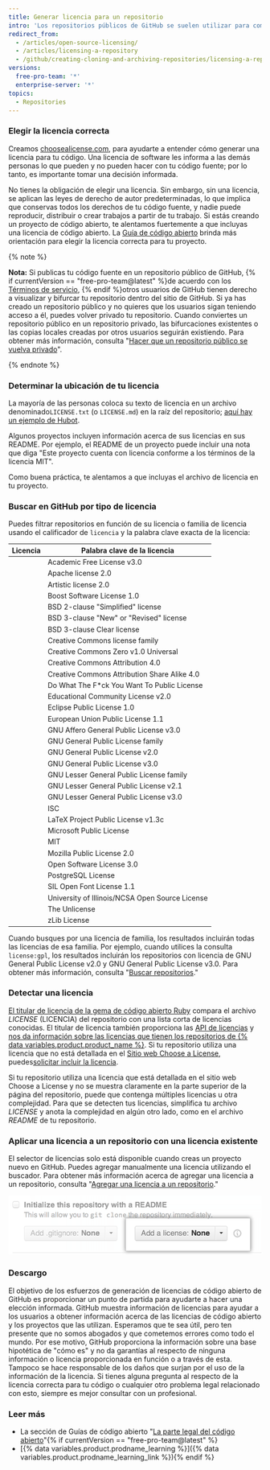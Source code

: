 ```yaml
---
title: Generar licencia para un repositorio
intro: 'Los repositorios públicos de GitHub se suelen utilizar para compartir software de código abierto. Para que tu repositorio sea verdaderamente de código abierto, tendrás que generarle una licencia. De este modo, las demás personas podrán usar, modificar y distribuir el software con libertad.'
redirect_from:
  - /articles/open-source-licensing/
  - /articles/licensing-a-repository
  - /github/creating-cloning-and-archiving-repositories/licensing-a-repository
versions:
  free-pro-team: '*'
  enterprise-server: '*'
topics:
  - Repositories
---
```

### Elegir la licencia correcta

Creamos [choosealicense.com](http://choosealicense.com), para ayudarte a entender cómo generar una licencia para tu código. Una licencia de software les informa a las demás personas lo que pueden y no pueden hacer con tu código fuente; por lo tanto, es importante tomar una decisión informada.

No tienes la obligación de elegir una licencia. Sin embargo, sin una licencia, se aplican las leyes de derecho de autor predeterminadas, lo que implica que conservas todos los derechos de tu código fuente, y nadie puede reproducir, distribuir o crear trabajos a partir de tu trabajo. Si estás creando un proyecto de código abierto, te alentamos fuertemente a que incluyas una licencia de código abierto. La [Guía de código abierto](https://opensource.guide/legal/#which-open-source-license-is-appropriate-for-my-project) brinda más orientación para elegir la licencia correcta para tu proyecto.

{% note %}

**Nota:** Si publicas tu código fuente en un repositorio público de GitHub, {% if currentVersion == "free-pro-team@latest" %}de acuerdo con los [Términos de servicio](/articles/github-terms-of-service), {% endif %}otros usuarios de GitHub tienen derecho a visualizar y bifurcar tu repositorio dentro del sitio de GitHub. Si ya has creado un repositorio público y no quieres que los usuarios sigan teniendo acceso a él, puedes volver privado tu repositorio. Cuando conviertes un repositorio público en un repositorio privado, las bifurcaciones existentes o las copias locales creadas por otros usuarios seguirán existiendo. Para obtener más información, consulta "[Hacer que un repositorio público se vuelva privado](/articles/making-a-public-repository-private)".

{% endnote %}

### Determinar la ubicación de tu licencia

La mayoría de las personas coloca su texto de licencia en un archivo denominado`LICENSE.txt` (o `LICENSE.md`) en la raíz del repositorio; [aquí hay un ejemplo de Hubot](https://github.com/github/hubot/blob/master/LICENSE.md).

Algunos proyectos incluyen información acerca de sus licencias en sus README. Por ejemplo, el README de un proyecto puede incluir una nota que diga "Este proyecto cuenta con licencia conforme a los términos de la licencia MIT".

Como buena práctica, te alentamos a que incluyas el archivo de licencia en tu proyecto.

### Buscar en GitHub por tipo de licencia

Puedes filtrar repositorios en función de su licencia o familia de licencia usando el calificador de `licencia` y la palabra clave exacta de la licencia:

| Licencia | Palabra clave de la licencia                                  |
| -------- | ------------------------------------------------------------- |
|          | Academic Free License v3.0 | `afl-3.0`                        |
|          | Apache license 2.0 | `apache-2.0`                             |
|          | Artistic license 2.0 | `artistic-2.0`                         |
|          | Boost Software License 1.0 | `bsl-1.0`                        |
|          | BSD 2-clause "Simplified" license | `bsd-2-clause`            |
|          | BSD 3-clause "New" or "Revised" license | `bsd-3-clause`      |
|          | BSD 3-clause Clear license | `bsd-3-clause-clear`             |
|          | Creative Commons license family | `cc`                        |
|          | Creative Commons Zero v1.0 Universal | `cc0-1.0`              |
|          | Creative Commons Attribution 4.0 | `cc-by-4.0`                |
|          | Creative Commons Attribution Share Alike 4.0 | `cc-by-sa-4.0` |
|          | Do What The F*ck You Want To Public License | `wtfpl`         |
|          | Educational Community License v2.0 | `ecl-2.0`                |
|          | Eclipse Public License 1.0 | `epl-1.0`                        |
|          | European Union Public License 1.1 | `eupl-1.1`                |
|          | GNU Affero General Public License v3.0 | `agpl-3.0`           |
|          | GNU General Public License family | `gpl`                     |
|          | GNU General Public License v2.0 | `gpl-2.0`                   |
|          | GNU General Public License v3.0 | `gpl-3.0`                   |
|          | GNU Lesser General Public License family | `lgpl`             |
|          | GNU Lesser General Public License v2.1 | `lgpl-2.1`           |
|          | GNU Lesser General Public License v3.0 | `lgpl-3.0`           |
|          | ISC | `isc`                                                   |
|          | LaTeX Project Public License v1.3c | `lppl-1.3c`              |
|          | Microsoft Public License | `ms-pl`                            |
|          | MIT | `mit`                                                   |
|          | Mozilla Public License 2.0 | `mpl-2.0`                        |
|          | Open Software License 3.0 | `osl-3.0`                         |
|          | PostgreSQL License | `postgresql`                             |
|          | SIL Open Font License 1.1 | `ofl-1.1`                         |
|          | University of Illinois/NCSA Open Source License | `ncsa`      |
|          | The Unlicense | `unlicense`                                   |
|          | zLib License | `zlib`                                         |

Cuando busques por una licencia de familia, los resultados incluirán todas las licencias de esa familia. Por ejemplo, cuando utilices la consulta `license:gpl`, los resultados incluirán los repositorios con licencia de GNU General Public License v2.0 y GNU General Public License v3.0. Para obtener más información, consulta "[Buscar repositorios](/articles/searching-for-repositories/#search-by-license)."

### Detectar una licencia

[El titular de licencia de la gema de código abierto Ruby](https://github.com/benbalter/licensee) compara el archivo *LICENSE* (LICENCIA) del repositorio con una lista corta de licencias conocidas. El titular de licencia también proporciona las [API de licencias](/v3/licenses/) y [nos da información sobre las licencias que tienen los repositorios de {% data variables.product.product_name %}](https://github.com/blog/1964-open-source-license-usage-on-github-com). Si tu repositorio utiliza una licencia que no está detallada en el [Sitio web Choose a License](http://choosealicense.com/appendix/), puedes[solicitar incluir la licencia](https://github.com/github/choosealicense.com/blob/gh-pages/CONTRIBUTING.md#adding-a-license).

Si tu repositorio utiliza una licencia que está detallada en el sitio web Choose a License y no se muestra claramente en la parte superior de la página del repositorio, puede que contenga múltiples licencias u otra complejidad. Para que se detecten tus licencias, simplifica tu archivo *LICENSE* y anota la complejidad en algún otro lado, como en el archivo *README* de tu repositorio.

### Aplicar una licencia a un repositorio con una licencia existente

El selector de licencias solo está disponible cuando creas un proyecto nuevo en GitHub. Puedes agregar manualmente una licencia utilizando el buscador. Para obtener más información acerca de agregar una licencia a un repositorio, consulta "[Agregar una licencia a un repositorio](/articles/adding-a-license-to-a-repository)."

![Captura de pantalla del selector de licencias en GitHub.com](/assets/images/help/repository/repository-license-picker.png)

### Descargo

El objetivo de los esfuerzos de generación de licencias de código abierto de GitHub es proporcionar un punto de partida para ayudarte a hacer una elección informada. GitHub muestra información de licencias para ayudar a los usuarios a obtener información acerca de las licencias de código abierto y los proyectos que las utilizan. Esperamos que te sea útil, pero ten presente que no somos abogados y que cometemos errores como todo el mundo. Por ese motivo, GitHub proporciona la información sobre una base hipotética de "cómo es" y no da garantías al respecto de ninguna información o licencia proporcionada en función o a través de esta. Tampoco se hace responsable de los daños que surjan por el uso de la información de la licencia. Si tienes alguna pregunta al respecto de la licencia correcta para tu código o cualquier otro problema legal relacionado con esto, siempre es mejor consultar con un profesional.

### Leer más

- La sección de Guías de código abierto "[La parte legal del código abierto](https://opensource.guide/legal/)"{% if currentVersion == "free-pro-team@latest" %}
- [{% data variables.product.prodname_learning %}]({% data variables.product.prodname_learning_link %}){% endif %}
